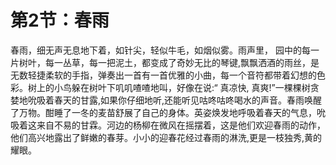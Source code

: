 # 第2节：春雨

春雨，细无声无息地下着，如针尖，轻似牛毛，如烟似雾。雨声里， 园中的每一片树叶，每一丛草，每一把泥土，都变成了奇妙无比的琴键,飘飘洒酒的雨丝，是无数轻捷柔软的手指，弹奏出一首有一首优雅的小曲，每一个音符都带着幻想的色彩。树上的小鸟躲在树叶下叽叽喳喳地叫，好像在说:“ 真凉快,
真爽!”一棵棵树贪婪地吮吸着春天的甘露,如果你仔细地听,还能听见咕咚咕咚喝水的声音。春雨唤醒了万物。酣睡了一冬的麦苗舒展了自己的身体。英姿焕发地呼吸着春天的气息，吮吸着这来自不易的甘霖。河边的杨柳在微风在摇摆着，这是他们欢迎春雨的动作，他们高兴地露出了鲜嫩的春芽。小小的迎春花经过春雨的淋洗,更是一枝独秀,黄的耀眼。
